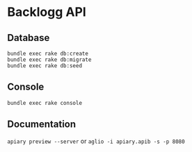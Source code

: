 # Backlogg API

## Database
```
bundle exec rake db:create
bundle exec rake db:migrate
bundle exec rake db:seed
```

## Console
`bundle exec rake console`

## Documentation
`apiary preview --server` or `aglio -i apiary.apib -s -p 8080`